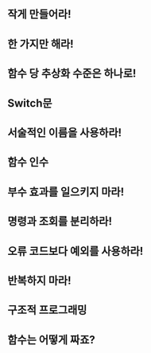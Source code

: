 ## 작게 만들어라!
## 한 가지만 해라!
## 함수 당 추상화 수준은 하나로!
## Switch문
## 서술적인 이름을 사용하라!
## 함수 인수
## 부수 효과를 일으키지 마라!
## 명령과 조회를 분리하라!
## 오류 코드보다 예외를 사용하라!
## 반복하지 마라!
## 구조적 프로그래밍
## 함수는 어떻게 짜죠?


